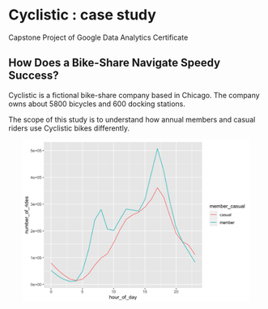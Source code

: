 # Cyclistic : case study
Capstone Project of Google Data Analytics Certificate

## How Does a Bike-Share Navigate Speedy Success?

Cyclistic is a fictional bike-share company based in Chicago. The company owns about 5800 bicycles and 600 docking stations.

The scope of this study is to understand how annual members and casual riders use Cyclistic bikes differently.
  
  
  
<p align="center">
  <img src="https://github.com/jorisgauliard/cyclistic/blob/75ac90c888be6397feb4eebf610416552041ce02/figs/unnamed-chunk-15-1.png" width="450"/>
</p>
